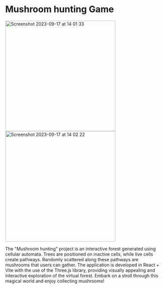 # Mushroom hunting Game

<img height="350" alt="Screenshot 2023-09-17 at 14 01 33" src="https://github.com/DariaBrusnitsina/ca-game/assets/108741883/06ab9aab-6094-49e0-bd74-173d934130ae">
<img height="350" alt="Screenshot 2023-09-17 at 14 02 22" src="https://github.com/DariaBrusnitsina/ca-game/assets/108741883/54f6ae4c-5da1-46e8-a3fe-b4073aa1cbcd">


The "Mushroom hunting" project is an interactive forest generated using cellular automata. Trees are positioned on inactive cells, while live cells create pathways. Randomly scattered along these pathways are mushrooms that users can gather. The application is developed in React + Vite with the use of the Three.js library, providing visually appealing and interactive exploration of the virtual forest. Embark on a stroll through this magical world and enjoy collecting mushrooms!
